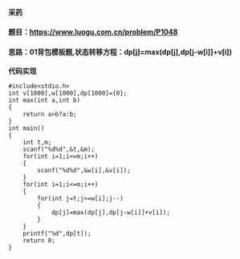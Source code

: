 #### 采药
#### 题目：https://www.luogu.com.cn/problem/P1048
#### 思路：01背包模板题,状态转移方程：dp[j]=max(dp[j],dp[j-w[i]]+v[i])
**代码实现**
```
#include<stdio.h>
int v[1000],w[1000],dp[1000]={0};
int max(int a,int b)
{
    return a>b?a:b;
}
int main()
{
    int t,m;
    scanf("%d%d",&t,&m);
    for(int i=1;i<=m;i++)
    {
        scanf("%d%d",&w[i],&v[i]);
    }
    for(int i=1;i<=m;i++)
    {
        for(int j=t;j>=w[i];j--)
        {
            dp[j]=max(dp[j],dp[j-w[i]]+v[i]);
        }
    }
    printf("%d",dp[t]);
    return 0;
}
```
